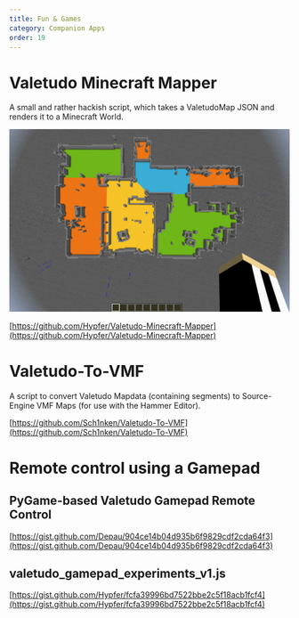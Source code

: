 ```yaml
---
title: Fun & Games
category: Companion Apps
order: 19
---
```

# Valetudo Minecraft Mapper

A small and rather hackish script, which takes a ValetudoMap JSON and renders it to a Minecraft World.

![image](./img/valetudo-minecraft-mapper.png)


[https://github.com/Hypfer/Valetudo-Minecraft-Mapper](https://github.com/Hypfer/Valetudo-Minecraft-Mapper)

# Valetudo-To-VMF

A script to convert Valetudo Mapdata (containing segments) to Source-Engine VMF Maps (for use with the Hammer Editor).

[https://github.com/Sch1nken/Valetudo-To-VMF](https://github.com/Sch1nken/Valetudo-To-VMF)

# Remote control using a Gamepad

## PyGame-based Valetudo Gamepad Remote Control

[https://gist.github.com/Depau/904ce14b04d935b6f9829cdf2cda64f3](https://gist.github.com/Depau/904ce14b04d935b6f9829cdf2cda64f3)

## valetudo_gamepad_experiments_v1.js 

[https://gist.github.com/Hypfer/fcfa39996bd7522bbe2c5f18acb1fcf4](https://gist.github.com/Hypfer/fcfa39996bd7522bbe2c5f18acb1fcf4)
